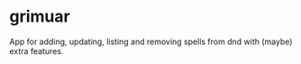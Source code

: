 # grimuar
App for adding, updating, listing and removing spells from dnd with (maybe) extra features.
